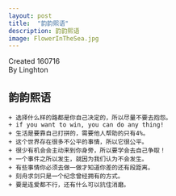 ```yaml
---
layout: post
title:  "韵韵熙语"
description: 韵韵熙语
image: FlowerInTheSea.jpg
---
```


Created 160716  
By Linghton

## 韵韵熙语

    + 选择什么样的路都是你自己决定的，所以尽量不要去抱怨。   
    + if you want to win, you can do any thing!
    + 生活是要靠自己打拼的，需要他人帮助的只有4%。
    + 这个世界存在很多不公平的事情，所以它很公平。
    + 很少有机会会主动来到你身旁，所以要学会去自己争取！
    + 一个事件之所以发生，就因为我们认为不会发生。
    + 有些事情你必须去做一做才知道你差的还有段距离。
    + 刻舟求剑只是一个纪念曾经拥有的方式。
    + 要是连爱都不行，还有什么可以抗住消磨。
